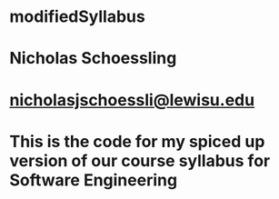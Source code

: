 # modifiedSyllabus
# Nicholas Schoessling
# nicholasjschoessli@lewisu.edu
# This is the code for my spiced up version of our course syllabus for Software Engineering